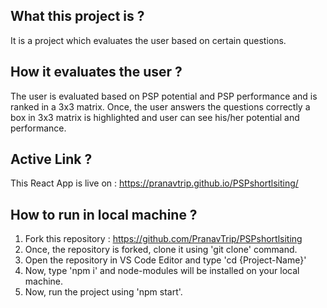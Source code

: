 ## What this project is ?
It is a project which evaluates the user based on certain questions.

## How it evaluates the user ?
The user is evaluated based on PSP potential and PSP performance and is ranked in a 3x3 matrix. Once, the user answers the questions correctly a box in 3x3 matrix is highlighted and user can see his/her potential and performance.

## Active Link ? 
This React App is live on : https://pranavtrip.github.io/PSPshortlsiting/

## How to run in local machine ?
1. Fork this repository : https://github.com/PranavTrip/PSPshortlsiting
2. Once, the repository is forked, clone it using 'git clone' command.
3. Open the repository in VS Code Editor and type 'cd {Project-Name}'
4. Now, type 'npm i' and node-modules will be installed on your local machine.
5. Now, run the project using 'npm start'.

